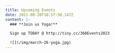 ```yaml
---
title: Upcoming Events
date: 2021-08-20T16:57:50.147Z
content: |-
  ### **Join us Yoga!**

  Sign up TODAY @ http://tiny.cc/360Events2023

  ![](/img/march-26-yoga.jpg)
---
```

